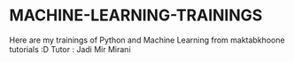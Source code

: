 # MACHINE-LEARNING-TRAININGS
Here are my trainings of Python and Machine Learning from maktabkhoone tutorials
:D
Tutor : Jadi Mir Mirani
